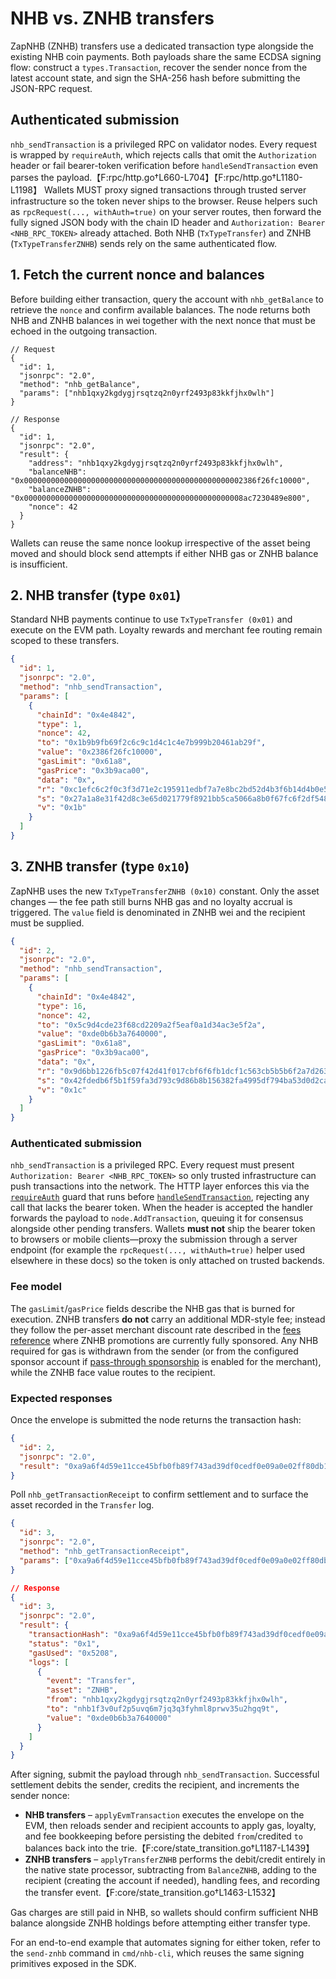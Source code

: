 # NHB vs. ZNHB transfers

ZapNHB (ZNHB) transfers use a dedicated transaction type alongside the existing
NHB coin payments. Both payloads share the same ECDSA signing flow: construct a
`types.Transaction`, recover the sender nonce from the latest account state, and
sign the SHA-256 hash before submitting the JSON-RPC request.

## Authenticated submission

`nhb_sendTransaction` is a privileged RPC on validator nodes. Every request is
wrapped by `requireAuth`, which rejects calls that omit the `Authorization`
header or fail bearer-token verification before `handleSendTransaction` even
parses the payload.【F:rpc/http.go†L660-L704】【F:rpc/http.go†L1180-L1198】 Wallets
MUST proxy signed transactions through trusted server infrastructure so the
token never ships to the browser. Reuse helpers such as `rpcRequest(...,
withAuth=true)` on your server routes, then forward the fully signed JSON body
with the chain ID header and `Authorization: Bearer <NHB_RPC_TOKEN>` already
attached. Both NHB (`TxTypeTransfer`) and ZNHB (`TxTypeTransferZNHB`) sends rely
on the same authenticated flow.

## 1. Fetch the current nonce and balances

Before building either transaction, query the account with `nhb_getBalance` to
retrieve the `nonce` and confirm available balances. The node returns both NHB
and ZNHB balances in wei together with the next nonce that must be echoed in the
outgoing transaction.

```jsonc
// Request
{
  "id": 1,
  "jsonrpc": "2.0",
  "method": "nhb_getBalance",
  "params": ["nhb1qxy2kgdygjrsqtzq2n0yrf2493p83kkfjhx0wlh"]
}

// Response
{
  "id": 1,
  "jsonrpc": "2.0",
  "result": {
    "address": "nhb1qxy2kgdygjrsqtzq2n0yrf2493p83kkfjhx0wlh",
    "balanceNHB": "0x0000000000000000000000000000000000000000000000002386f26fc10000",
    "balanceZNHB": "0x0000000000000000000000000000000000000000000000008ac7230489e800",
    "nonce": 42
  }
}
```

Wallets can reuse the same nonce lookup irrespective of the asset being moved
and should block send attempts if either NHB gas or ZNHB balance is insufficient.

## 2. NHB transfer (type `0x01`)

Standard NHB payments continue to use `TxTypeTransfer (0x01)` and execute on the
EVM path. Loyalty rewards and merchant fee routing remain scoped to these
transfers.

```json
{
  "id": 1,
  "jsonrpc": "2.0",
  "method": "nhb_sendTransaction",
  "params": [
    {
      "chainId": "0x4e4842",
      "type": 1,
      "nonce": 42,
      "to": "0x1b9b9fb69f2c6c9c1d4c1c4e7b999b20461ab29f",
      "value": "0x2386f26fc10000",
      "gasLimit": "0x61a8",
      "gasPrice": "0x3b9aca00",
      "data": "0x",
      "r": "0xc1efc6c2f0c3f3d71e2c195911edbf7a7e8bc2bd52d4b3f6b14d4b0e54738b62",
      "s": "0x27a1a8e31f42d8c3e65d021779f8921bb5ca5066a8b0f67fc6f2df548b6e2771",
      "v": "0x1b"
    }
  ]
}
```

## 3. ZNHB transfer (type `0x10`)

ZapNHB uses the new `TxTypeTransferZNHB (0x10)` constant. Only the asset changes
— the fee path still burns NHB gas and no loyalty accrual is triggered. The
`value` field is denominated in ZNHB wei and the recipient must be supplied.

```json
{
  "id": 2,
  "jsonrpc": "2.0",
  "method": "nhb_sendTransaction",
  "params": [
    {
      "chainId": "0x4e4842",
      "type": 16,
      "nonce": 42,
      "to": "0x5c9d4cde23f68cd2209a2f5eaf0a1d34ac3e5f2a",
      "value": "0xde0b6b3a7640000",
      "gasLimit": "0x61a8",
      "gasPrice": "0x3b9aca00",
      "data": "0x",
      "r": "0x9d6bb1226fb5c07f42d41f017cbf6f6fb1dcf1c563cb5b5b6f2a7d2639a4bce1",
      "s": "0x42fdedb6f5b1f59fa3d793c9d86b8b156382fa4995df794ba53d0d2ca4f8cb22",
      "v": "0x1c"
    }
  ]
}
```

### Authenticated submission

`nhb_sendTransaction` is a privileged RPC. Every request must present
`Authorization: Bearer <NHB_RPC_TOKEN>` so only trusted infrastructure can push
transactions into the network. The HTTP layer enforces this via the
[`requireAuth`](../../rpc/http.go#L1180-L1211) guard that runs before
[`handleSendTransaction`](../../rpc/http.go#L1417-L1478), rejecting any call
that lacks the bearer token. When the header is accepted the handler forwards
the payload to `node.AddTransaction`, queuing it for consensus alongside other
pending transfers. Wallets **must not** ship the bearer token to browsers or
mobile clients—proxy the submission through a server endpoint (for example the
`rpcRequest(..., withAuth=true)` helper used elsewhere in these docs) so the
token is only attached on trusted backends.

### Fee model

The `gasLimit`/`gasPrice` fields describe the NHB gas that is burned for
execution. ZNHB transfers **do not** carry an additional MDR-style fee; instead
they follow the per-asset merchant discount rate described in the [fees
reference](../fees/policy.md) where ZNHB promotions are currently fully
sponsored. Any NHB required for gas is withdrawn from the sender (or from the
configured sponsor account if [pass-through sponsorship](../fees/policy.md#pass-through-sponsorship) is
enabled for the merchant), while the ZNHB face value routes to the recipient.

### Expected responses

Once the envelope is submitted the node returns the transaction hash:

```json
{
  "id": 2,
  "jsonrpc": "2.0",
  "result": "0xa9a6f4d59e11cce45bfb0fb89f743ad39df0cedf0e09a0e02ff80db152df2b03"
}
```

Poll `nhb_getTransactionReceipt` to confirm settlement and to surface the asset
recorded in the `Transfer` log.

```json
{
  "id": 3,
  "jsonrpc": "2.0",
  "method": "nhb_getTransactionReceipt",
  "params": ["0xa9a6f4d59e11cce45bfb0fb89f743ad39df0cedf0e09a0e02ff80db152df2b03"]
}

// Response
{
  "id": 3,
  "jsonrpc": "2.0",
  "result": {
    "transactionHash": "0xa9a6f4d59e11cce45bfb0fb89f743ad39df0cedf0e09a0e02ff80db152df2b03",
    "status": "0x1",
    "gasUsed": "0x5208",
    "logs": [
      {
        "event": "Transfer",
        "asset": "ZNHB",
        "from": "nhb1qxy2kgdygjrsqtzq2n0yrf2493p83kkfjhx0wlh",
        "to": "nhb1f3v0uf2p5uvq6m7jq3q3fyhml8prwv35u2hgq9t",
        "value": "0xde0b6b3a7640000"
      }
    ]
  }
}
```

After signing, submit the payload through `nhb_sendTransaction`. Successful
settlement debits the sender, credits the recipient, and increments the sender
nonce:

* **NHB transfers** – `applyEvmTransaction` executes the envelope on the EVM,
  then reloads sender and recipient accounts to apply gas, loyalty, and fee
  bookkeeping before persisting the debited `from`/credited `to` balances back
  into the trie.【F:core/state_transition.go†L1187-L1439】
* **ZNHB transfers** – `applyTransferZNHB` performs the debit/credit entirely in
  the native state processor, subtracting from `BalanceZNHB`, adding to the
  recipient (creating the account if needed), handling fees, and recording the
  transfer event.【F:core/state_transition.go†L1463-L1532】

Gas charges are still paid in NHB, so wallets should confirm sufficient NHB
balance alongside ZNHB holdings before attempting either transfer type.

For an end-to-end example that automates signing for either token, refer to the
`send-znhb` command in `cmd/nhb-cli`, which reuses the same signing primitives
exposed in the SDK.
